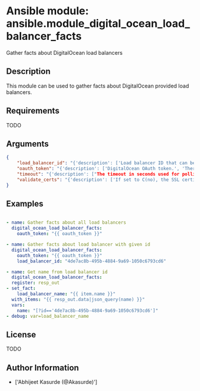 # Ansible module: ansible.module_digital_ocean_load_balancer_facts


Gather facts about DigitalOcean load balancers

## Description

This module can be used to gather facts about DigitalOcean provided load balancers.

## Requirements

TODO

## Arguments

``` json
{
    "load_balancer_id": "{'description': ['Load balancer ID that can be used to identify and reference a load_balancer.'], 'required': False}",
    "oauth_token": "{'description': ['DigitalOcean OAuth token.', 'There are several other environment variables which can be used to provide this value.', "i.e., - 'DO_API_TOKEN', 'DO_API_KEY', 'DO_OAUTH_TOKEN' and 'OAUTH_TOKEN'"], 'required': False, 'aliases': ['api_token']}",
    "timeout": "{'description': ["The timeout in seconds used for polling DigitalOcean's API."], 'default': 30}",
    "validate_certs": "{'description': ['If set to C(no), the SSL certificates will not be validated.', 'This should only set to C(no) used on personally controlled sites using self-signed certificates.'], 'default': True, 'type': 'bool'}",
}
```

## Examples


``` yaml

- name: Gather facts about all load balancers
  digital_ocean_load_balancer_facts:
    oauth_token: "{{ oauth_token }}"

- name: Gather facts about load balancer with given id
  digital_ocean_load_balancer_facts:
    oauth_token: "{{ oauth_token }}"
    load_balancer_id: "4de7ac8b-495b-4884-9a69-1050c6793cd6"

- name: Get name from load balancer id
  digital_ocean_load_balancer_facts:
  register: resp_out
- set_fact:
    load_balancer_name: "{{ item.name }}"
  with_items: "{{ resp_out.data|json_query(name) }}"
  vars:
    name: "[?id=='4de7ac8b-495b-4884-9a69-1050c6793cd6']"
- debug: var=load_balancer_name

```

## License

TODO

## Author Information
  - ['Abhijeet Kasurde (@Akasurde)']
